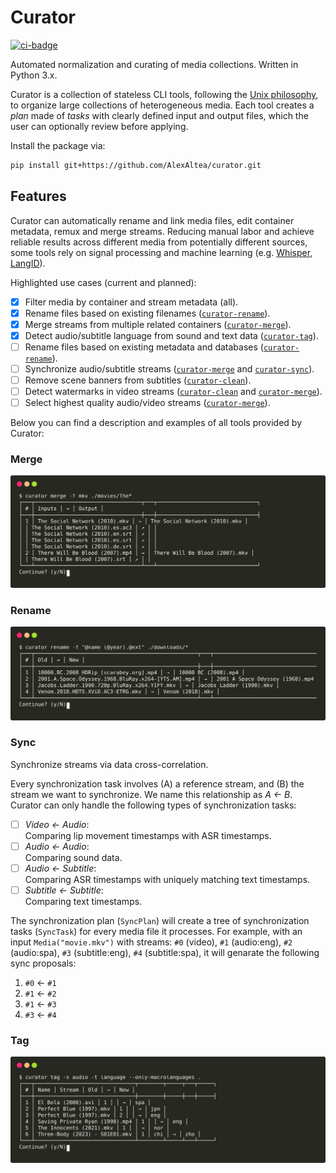 Curator
=======

[![ci-badge](https://github.com/AlexAltea/curator/actions/workflows/ci.yml/badge.svg)](https://github.com/AlexAltea/curator/actions/workflows/ci.yml)

Automated normalization and curating of media collections. Written in Python 3.x.

Curator is a collection of stateless CLI tools, following the [Unix philosophy](https://en.wikipedia.org/wiki/Unix_philosophy), to organize large collections of heterogeneous media. Each tool creates a *plan* made of *tasks* with clearly defined input and output files, which the user can optionally review before applying.

Install the package via:

```sh
pip install git+https://github.com/AlexAltea/curator.git
```

## Features

Curator can automatically rename and link media files, edit container metadata, remux and merge streams. Reducing manual labor and achieve reliable results across different media from potentially different sources, some tools rely on signal processing and machine learning (e.g. [Whisper](https://openai.com/blog/whisper/), [LangID](https://github.com/saffsd/langid.py)).

Highlighted use cases (current and planned):

- [x] Filter media by container and stream metadata (all).
- [x] Rename files based on existing filenames ([`curator-rename`](#rename)).
- [x] Merge streams from multiple related containers ([`curator-merge`](#merge)).
- [x] Detect audio/subtitle language from sound and text data ([`curator-tag`](#tag)).
- [ ] Rename files based on existing metadata and databases ([`curator-rename`](#rename)).
- [ ] Synchronize audio/subtitle streams ([`curator-merge`](#merge) and [`curator-sync`](#sync)).
- [ ] Remove scene banners from subtitles ([`curator-clean`](#clean)).
- [ ] Detect watermarks in video streams ([`curator-clean`](#clean) and [`curator-merge`](#merge)).
- [ ] Select highest quality audio/video streams ([`curator-merge`](#merge)).

Below you can find a description and examples of all tools provided by Curator:

### Merge

![example-curator-merge](./docs/images/curator-merge.svg)

### Rename

![example-curator-rename](./docs/images/curator-rename.svg)

### Sync

Synchronize streams via data cross-correlation.

Every synchronization task involves (A) a reference stream, and (B) the stream we want to synchronize. We name this relationship as *A ← B*. Curator can only handle the following types of synchronization tasks:

- [ ] *Video ← Audio*:\
    Comparing lip movement timestamps with ASR timestamps.
- [ ] *Audio ← Audio*:\
    Comparing sound data.
- [ ] *Audio ← Subtitle*:\
    Comparing ASR timestamps with uniquely matching text timestamps.
- [ ] *Subtitle ← Subtitle*:\
    Comparing text timestamps.

The synchronization plan (`SyncPlan`) will create a tree of synchronization tasks (`SyncTask`) for every media file it processes. For example, with an input `Media("movie.mkv")` with streams: `#0` (video), `#1` (audio:eng), `#2` (audio:spa), `#3` (subtitle:eng), `#4` (subtitle:spa), it will genarate the following sync proposals:

1. `#0` ← `#1`
2. `#1` ← `#2`
3. `#1` ← `#3`
4. `#3` ← `#4`

### Tag

![example-curator-tag](./docs/images/curator-tag.svg)
